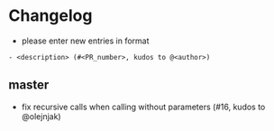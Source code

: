 # Changelog

- please enter new entries in format 

```
- <description> (#<PR_number>, kudos to @<author>)
```

## master

- fix recursive calls when calling without parameters (#16, kudos to @olejnjak)